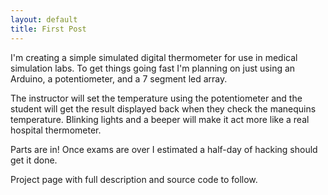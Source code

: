```yaml
---
layout: default
title: First Post
---
```


I'm creating a simple simulated digital thermometer for use in medical simulation labs.  To get things going fast I'm planning on just using an Arduino, a potentiometer, and a 7 segment led array.

The instructor will set the temperature using the potentiometer and the student will get the result displayed back when they check the manequins temperature.  Blinking lights and a beeper will make it act more like a real hospital thermometer.

Parts are in!  Once exams are over I estimated a half-day of hacking should get it done.

Project page with full description and source code to follow.
